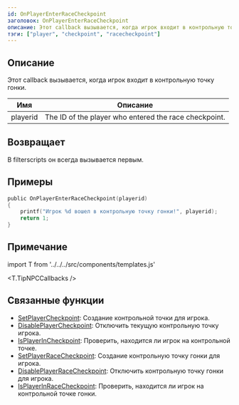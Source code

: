 ```yaml
---
id: OnPlayerEnterRaceCheckpoint
заголовок: OnPlayerEnterRaceCheckpoint
описание: Этот callback вызывается, когда игрок входит в контрольную точку гонки.
тэги: ["player", "checkpoint", "racecheckpoint"]
---
```


## Описание

Этот callback вызывается, когда игрок входит в контрольную точку гонки.

| Имя      | Описание                                              |
| -------- | ----------------------------------------------------- |
| playerid | The ID of the player who entered the race checkpoint. |

## Возвращает

В filterscripts он всегда вызывается первым.

## Примеры

```c
public OnPlayerEnterRaceCheckpoint(playerid)
{
    printf("Игрок %d вошел в контрольную точку гонки!", playerid);
    return 1;
}
```

## Примечание

import T from '../../../src/components/templates.js'

<T.TipNPCCallbacks />

## Связанные функции

- [SetPlayerCheckpoint](../functions/SetPlayerCheckpoint.md): Создание контрольной точки для игрока.
- [DisablePlayerCheckpoint](../functions/DisablePlayerCheckpoint.md): Отключить текущую контрольную точку игрока.
- [IsPlayerInCheckpoint](../functions/IsPlayerInRaceCheckpoint.md): Проверить, находится ли игрок на контрольной точке.
- [SetPlayerRaceCheckpoint](../functions/SetPlayerRaceCheckpoint.md): Создание контрольную точку гонки для игрока.
- [DisablePlayerRaceCheckpoint](../functions/DisablePlayerRaceCheckpoint.md): Отключить контрольную точку гонки для игрока.
- [IsPlayerInRaceCheckpoint](../functions/IsPlayerInRaceCheckpoint.md): Проверить, находится ли игрок на контрольной точке гонки.
